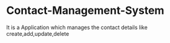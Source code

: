 # Contact-Management-System
It is a Application which manages the contact details like create,add,update,delete
